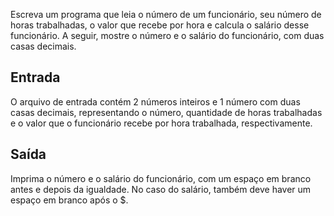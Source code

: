 Escreva um programa que leia o número de um funcionário, seu número de horas trabalhadas, o valor que recebe por hora e calcula o salário desse funcionário. A seguir, mostre o número e o salário do funcionário, com duas casas decimais.

## Entrada
O arquivo de entrada contém 2 números inteiros e 1 número com duas casas decimais, representando o número, quantidade de horas trabalhadas e o valor que o funcionário recebe por hora trabalhada, respectivamente.

## Saída
Imprima o número e o salário do funcionário, com um espaço em branco antes e depois da igualdade. No caso do salário, também deve haver um espaço em branco após o $.